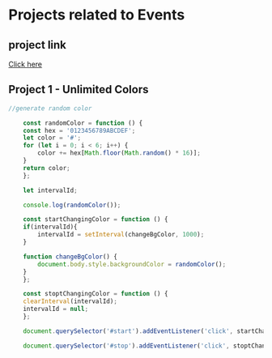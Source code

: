 # Projects related to Events

## project link
[Click here](https://stackblitz.com/edit/dom-project-chaiaurcode-qvtyupty?file=index.html)


## Project 1 - Unlimited Colors


```javascript
//generate random color

    const randomColor = function () {
    const hex = '0123456789ABCDEF';
    let color = '#';
    for (let i = 0; i < 6; i++) {
        color += hex[Math.floor(Math.random() * 16)];
    }
    return color;
    };

    let intervalId;

    console.log(randomColor());

    const startChangingColor = function () {
    if(intervalId){
        intervalId = setInterval(changeBgColor, 1000);
    }

    function changeBgColor() {
        document.body.style.backgroundColor = randomColor();
    }
    };

    const stoptChangingColor = function () {
    clearInterval(intervalId);
    intervalId = null;
    };

    document.querySelector('#start').addEventListener('click', startChangingColor);

    document.querySelector('#stop').addEventListener('click', stoptChangingColor);


```